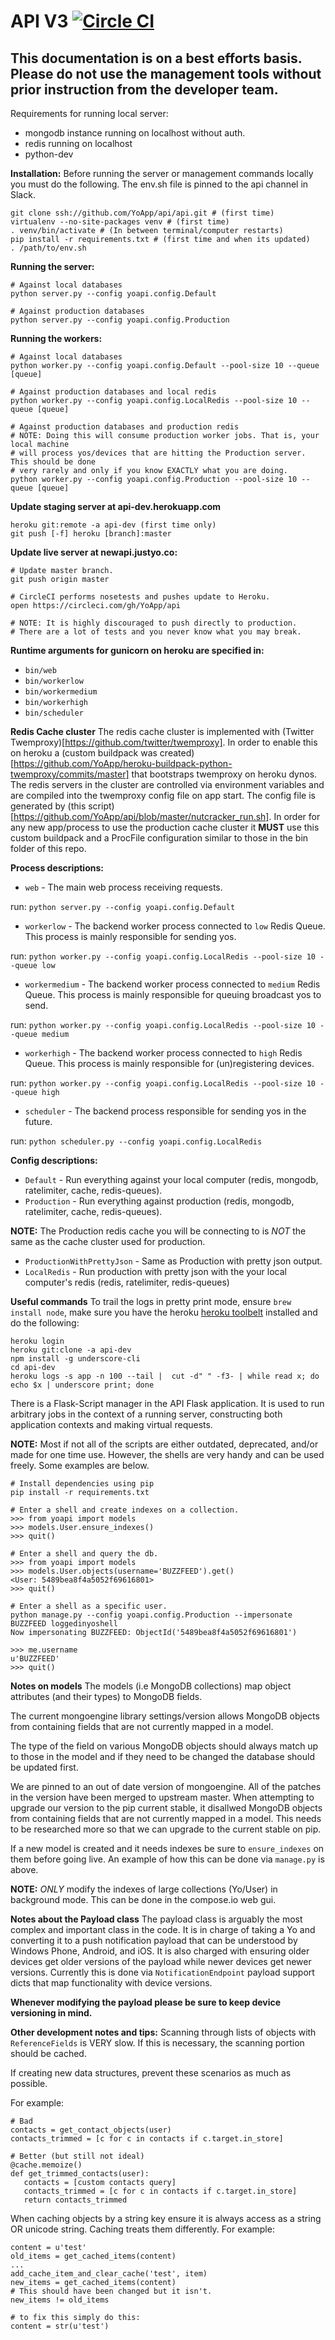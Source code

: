 API V3 [![Circle CI](https://circleci.com/gh/YoApp/api/tree/master.svg?style=svg&circle-token=355254a0a96ee1fa9992aa43e6dac6f772055405)](https://circleci.com/gh/YoApp/api/tree/master) 
======
This documentation is on a best efforts basis. Please do not use the management tools without prior instruction from the developer team.
-------------------

Requirements for running local server:
* mongodb instance running on localhost without auth.
* redis running on localhost
* python-dev

**Installation:**
Before running the server or management commands locally you must do the following.
The env.sh file is pinned to the api channel in Slack.
```
git clone ssh://github.com/YoApp/api/api.git # (first time)
virtualenv --no-site-packages venv # (first time)
. venv/bin/activate # (In between terminal/computer restarts)
pip install -r requirements.txt # (first time and when its updated)
. /path/to/env.sh
```

**Running the server:**
```
# Against local databases
python server.py --config yoapi.config.Default

# Against production databases
python server.py --config yoapi.config.Production
```

**Running the workers:**
```
# Against local databases
python worker.py --config yoapi.config.Default --pool-size 10 --queue [queue]

# Against production databases and local redis
python worker.py --config yoapi.config.LocalRedis --pool-size 10 --queue [queue]

# Against production databases and production redis
# NOTE: Doing this will consume production worker jobs. That is, your local machine
# will process yos/devices that are hitting the Production server. This should be done
# very rarely and only if you know EXACTLY what you are doing.
python worker.py --config yoapi.config.Production --pool-size 10 --queue [queue]
```

**Update staging server at api-dev.herokuapp.com**
```
heroku git:remote -a api-dev (first time only)
git push [-f] heroku [branch]:master
```

**Update live server at newapi.justyo.co:**
```
# Update master branch.
git push origin master

# CircleCI performs nosetests and pushes update to Heroku.
open https://circleci.com/gh/YoApp/api  

# NOTE: It is highly discouraged to push directly to production.
# There are a lot of tests and you never know what you may break.
```

**Runtime arguments for gunicorn on heroku are specified in:**
 - `bin/web`
 - `bin/workerlow`
 - `bin/workermedium`
 - `bin/workerhigh`
 - `bin/scheduler`

**Redis Cache cluster**
The redis cache cluster is implemented with (Twitter Twemproxy)[https://github.com/twitter/twemproxy].
In order to enable this on heroku a (custom buildpack was created)[https://github.com/YoApp/heroku-buildpack-python-twemproxy/commits/master] that bootstraps twemproxy on heroku dynos.
The redis servers in the cluster are controlled via environment variables and are compiled into the twemproxy config file on app start. The config file is generated by (this script)[https://github.com/YoApp/api/blob/master/nutcracker_run.sh].
In order for any new app/process to use the production cache cluster it **MUST** use this custom buildpack and a ProcFile configuration similar to those in the bin folder of this repo.


**Process descriptions:**
 - `web` - The main web process receiving requests.

  run: `python server.py --config yoapi.config.Default`
 - `workerlow` - The backend worker process connected to `low` Redis Queue.
  This process is mainly responsible for sending yos.

  run: `python worker.py --config yoapi.config.LocalRedis --pool-size 10 --queue low`
 - `workermedium` - The backend worker process connected to `medium` Redis Queue.
  This process is mainly responsible for queuing broadcast yos to send.

  run: `python worker.py --config yoapi.config.LocalRedis --pool-size 10 --queue medium`
 - `workerhigh` - The backend worker process connected to `high` Redis Queue.
  This process is mainly responsible for (un)registering devices.

  run: `python worker.py --config yoapi.config.LocalRedis --pool-size 10 --queue high`
 - `scheduler` - The backend process responsible for sending yos in the future.

  run: `python scheduler.py --config yoapi.config.LocalRedis`


**Config descriptions:**
 - `Default` - Run everything against your local computer (redis, mongodb, ratelimiter, cache, redis-queues).
 - `Production` - Run everything against production (redis, mongodb, ratelimiter, cache, redis-queues).

  **NOTE:** The Production redis cache you will be connecting to is *NOT* the same as the cache cluster used for production.
 - `ProductionWithPrettyJson` - Same as Production with pretty json output.
 - `LocalRedis` - Run production with pretty json with the your local computer's redis (redis, ratelimiter, redis-queues)

**Useful commands**
To trail the logs in pretty print mode, ensure `brew install node`, make sure you have the heroku [heroku toolbelt](https://toolbelt.heroku.com/) installed and do the following:
```
heroku login
heroku git:clone -a api-dev
npm install -g underscore-cli
cd api-dev
heroku logs -s app -n 100 --tail |  cut -d" " -f3- | while read x; do echo $x | underscore print; done
```

There is a Flask-Script manager in the API Flask application. It is used to run arbitrary jobs in the context of a running server, constructing both application contexts and making virtual requests.

**NOTE:** Most if not all of the scripts are either outdated, deprecated, and/or made for one time use.
However, the shells are very handy and can be used freely. Some examples are below.

```
# Install dependencies using pip
pip install -r requirements.txt

# Enter a shell and create indexes on a collection.
>>> from yoapi import models
>>> models.User.ensure_indexes()
>>> quit()

# Enter a shell and query the db.
>>> from yoapi import models
>>> models.User.objects(username='BUZZFEED').get()
<User: 5489bea8f4a5052f69616801>
>>> quit()

# Enter a shell as a specific user.
python manage.py --config yoapi.config.Production --impersonate BUZZFEED loggedinyoshell
Now impersonating BUZZFEED: ObjectId('5489bea8f4a5052f69616801')

>>> me.username
u'BUZZFEED'
>>> quit()

```


**Notes on models**
The models (i.e MongoDB collections) map object attributes (and their types) to MongoDB fields.

The current mongoengine library settings/version allows MongoDB objects from containing fields that are not currently mapped in a model.

The type of the field on various MongoDB objects should always match up to those in the model and if they need to be changed the database should be updated first.

We are pinned to an out of date version of mongoengine. All of the patches in the version have been merged to upstream master. When attempting to upgrade our version to the pip current stable, it disallwed MongoDB objects from containing fields that are not currently mapped in a model. This needs to be researched more so that we can upgrade to the current stable on pip.

If a new model is created and it needs indexes be sure to `ensure_indexes` on them before going live. An example of how this can be done via `manage.py` is above.

**NOTE:** *ONLY* modify the indexes of large collections (Yo/User) in background mode. This can be done in the compose.io web gui.


**Notes about the Payload class**
The payload class is arguably the most complex and important class in the code. It is in charge of taking a Yo and converting it to a push notification payload that can be understood by Windows Phone, Android, and iOS. It is also charged with ensuring older devices get older versions of the payload while newer devices get newer versions. Currently this is done via `NotificationEndpoint` payload support dicts that map functionality with device versions.

  **Whenever modifying the payload please be sure to keep device versioning in mind.**

**Other development notes and tips:**
Scanning through lists of objects with `ReferenceFields` is VERY slow. If this is necessary, the scanning portion should be cached.

If creating new data structures, prevent these scenarios as much as possible.

For example:
```
# Bad
contacts = get_contact_objects(user)
contacts_trimmed = [c for c in contacts if c.target.in_store]

# Better (but still not ideal)
@cache.memoize()
def get_trimmed_contacts(user):
   contacts = [custom contacts query]
   contacts_trimmed = [c for c in contacts if c.target.in_store]
   return contacts_trimmed
```

When caching objects by a string key ensure it is always access as a string OR unicode string. Caching treats them differently. For example:

```
content = u'test'
old_items = get_cached_items(content)
...
add_cache_item_and_clear_cache('test', item)
new_items = get_cached_items(content)
# This should have been changed but it isn't.
new_items != old_items

# to fix this simply do this:
content = str(u'test')
```
